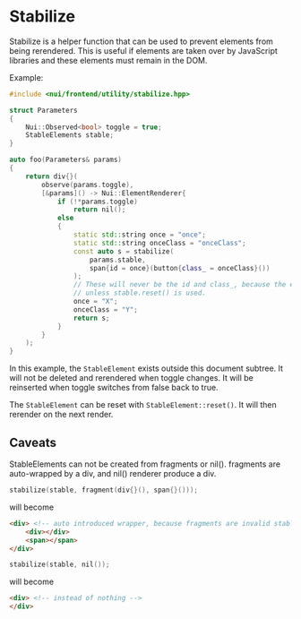 # Stabilize

Stabilize is a helper function that can be used to prevent elements from being rerendered.
This is useful if elements are taken over by JavaScript libraries and these elements must remain in the DOM.

Example:
```cpp
#include <nui/frontend/utility/stabilize.hpp>

struct Parameters
{
    Nui::Observed<bool> toggle = true;
    StableElements stable;
}

auto foo(Parameters& params) 
{
    return div{}(
        observe(params.toggle),
        [&params]() -> Nui::ElementRenderer{
            if (!*params.toggle)
                return nil();
            else
            {
                static std::string once = "once";
                static std::string onceClass = "onceClass";
                const auto s = stabilize(
                    params.stable, 
                    span{id = once}(button{class_ = onceClass}())
                );
                // These will never be the id and class_, because the element is stable.
                // unless stable.reset() is used.
                once = "X";
                onceClass = "Y";
                return s;
            }
        }
    );
}
```

In this example, the `StableElement` exists outside this document subtree.
It will not be deleted and rerendered when toggle changes.
It will be reinserted when toggle switches from false back to true.

The `StableElement` can be reset with `StableElement::reset()`. It will then rerender on the next render.

## Caveats

StableElements can not be created from fragments or nil().
fragments are auto-wrapped by a div, and nil() renderer produce a div.

```cpp
stabilize(stable, fragment(div{}(), span{}()));
```
will become
```html
<div> <!-- auto introduced wrapper, because fragments are invalid stable elements -->
    <div></div>
    <span></span>
</div>
```

```cpp
stabilize(stable, nil());
```
will become
```html
<div> <!-- instead of nothing -->
</div>
```
